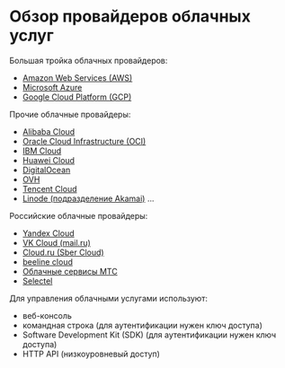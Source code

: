# Обзор провайдеров облачных услуг

Большая тройка облачных провайдеров:
- [Amazon Web Services (AWS)](https://aws.amazon.com)
- [Microsoft Azure](https://www.azure.com)
- [Google Cloud Platform (GCP)](https://cloud.google.com)

Прочие облачные провайдеры:
- [Alibaba Cloud](https://www.alibabacloud.com/)
- [Oracle Cloud Infrastructure (OCI)](https://www.oracle.com/cloud/)
- [IBM Cloud](https://www.ibm.com/cloud)
- [Huawei Cloud](https://www.huaweicloud.com/)
- [DigitalOcean](https://www.digitalocean.com/)
- [OVH](https://www.ovhcloud.com/)
- [Tencent Cloud](https://www.tencentcloud.com/)
- [Linode (подразделение Akamai)](https://www.linode.com/)
...

Российские облачные провайдеры:
- [Yandex Cloud](https://cloud.yandex.ru)
- [VK Cloud (mail.ru)](https://cloud.vk.com/)
- [Cloud.ru (Sber Cloud)](https://cloud.ru/)
- [beeline cloud](https://cloud.beeline.ru/)
- [Облачные сервисы МТС](https://mws.ru/)
- [Selectel](https://selectel.ru/)

Для управления облачными услугами используют:
- веб-консоль
- командная строка (для аутентификации нужен ключ доступа)
- Software Development Kit (SDK) (для аутентификации нужен ключ доступа)
- HTTP API (низкоуровневый доступ)
